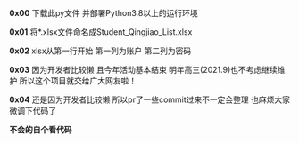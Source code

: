 **0x00** 下载此py文件 并部署Python3.8以上的运行环境

**0x01** 将*.xlsx文件命名成Student_Qingjiao_List.xlsx

**0x02** xlsx从第一行开始 第一列为账户 第二列为密码

**0x03** 因为开发者比较懒 且今年活动基本结束 明年高三(2021.9)也不考虑继续维护 所以这个项目就交给广大网友啦！

**0x04** 还是因为开发者比较懒 所以pr了一些commit过来不一定会整理 也麻烦大家微调下代码了

**不会的自个看代码**

